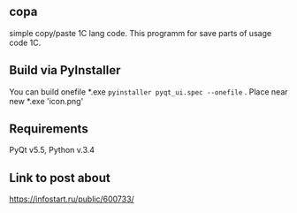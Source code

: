 ## copa
simple copy/paste 1C lang code.
This programm for save parts of usage code 1C.
## Build via PyInstaller
You can build onefile *.exe
`pyinstaller pyqt_ui.spec --onefile` .
Place near new *.exe 'icon.png'
## Requirements
PyQt v5.5, Python v.3.4
## Link to post about
https://infostart.ru/public/600733/
